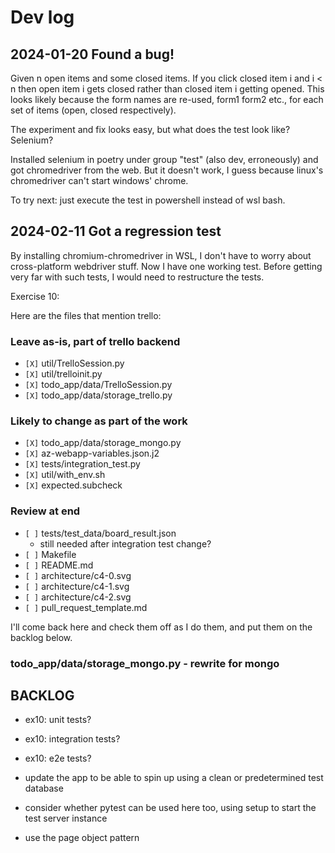 # Dev log

## 2024-01-20 Found a bug!

Given n open items and some closed items.  If you click closed item i and i < n then open item i gets closed rather than closed item i getting opened.  This looks likely because the form names are re-used, form1 form2 etc., for each set of items (open, closed respectively).

The experiment and fix looks easy, but what does the test look like? Selenium?

Installed selenium in poetry under group "test" (also dev, erroneously) and got chromedriver from the web.  But it doesn't work, I guess because linux's chromedriver can't start windows' chrome.

To try next: just execute the test in powershell instead of wsl bash.

## 2024-02-11 Got a regression test

By installing chromium-chromedriver in WSL, I don't have to worry about cross-platform webdriver stuff.  Now I have one working test.  Before getting very far with such tests, I would need to restructure the tests.

Exercise 10:

Here are the files that mention trello:

### Leave as-is, part of trello backend
* `[X]` util/TrelloSession.py
* `[X]` util/trelloinit.py
* `[X]` todo_app/data/TrelloSession.py
* `[X]` todo_app/data/storage_trello.py 

### Likely to change as part of the work
* `[X]` todo_app/data/storage_mongo.py
* `[X]` az-webapp-variables.json.j2
* `[X]` tests/integration_test.py
* `[X]` util/with_env.sh
* `[X]` expected.subcheck

### Review at end
* `[ ]` tests/test_data/board_result.json
    - still needed after integration test change?
* `[ ]` Makefile
* `[ ]` README.md
* `[ ]` architecture/c4-0.svg
* `[ ]` architecture/c4-1.svg
* `[ ]` architecture/c4-2.svg
* `[ ]` pull_request_template.md

I'll come back here and check them off as I do them, and put them on the backlog below.

### todo_app/data/storage_mongo.py - rewrite for mongo



## BACKLOG


* ex10: unit tests?
* ex10: integration tests?
* ex10: e2e tests?

* update the app to be able to spin up using a clean or predetermined test database
* consider whether pytest can be used here too, using setup to start the test server instance
* use the page object pattern




